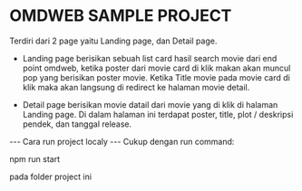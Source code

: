# OMDWEB SAMPLE PROJECT

Terdiri dari 2 page yaitu Landing page, dan Detail page.
- Landing page berisikan sebuah list card hasil search movie dari end point omdweb, ketika poster dari movie card di klik makan akan muncul pop yang berisikan poster movie. Ketika Title movie pada movie card di klik maka akan langsung di redirect ke halaman movie detail.

- Detail page berisikan movie datail dari movie yang di klik di halaman Landing page. Di dalam halaman ini terdapat poster, title, plot / deskripsi pendek, dan tanggal release.

--- Cara run project localy ---
Cukup dengan run command:

  npm run start

pada folder project ini
